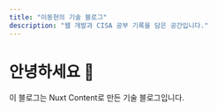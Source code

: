 ```yaml
---
title: "이동현의 기술 블로그"
description: "웹 개발과 CISA 공부 기록을 담은 공간입니다."
---
```


# 안녕하세요 👋

이 블로그는 Nuxt Content로 만든 기술 블로그입니다.
